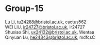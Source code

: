 # Group-15
Lu Li, tu24288@bristol.ac.uk, cactus562   
WEI LIU, ir24727@bristol.ac.uk, ir24727   
Shuxiao Shi, ux24132@bristol.ac.uk, Wentaa  
Qinyuan Lu, he24343@bristol.ac.uk, mdfcsC
